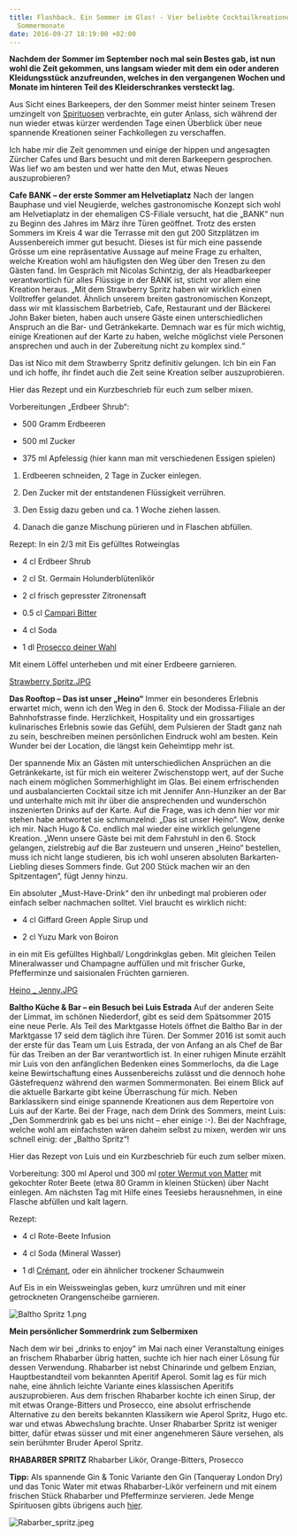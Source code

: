 ```yaml
---
title: Flashback. Ein Sommer im Glas! - Vier beliebte Cocktailkreationen der vergangenen
  Sommermonate
date: 2016-09-27 18:19:00 +02:00
---
```


**Nachdem der Sommer im September noch mal sein Bestes gab, ist nun wohl die Zeit gekommen, uns langsam wieder mit dem ein oder anderen Kleidungsstück anzufreunden, welches in den vergangenen Wochen und Monate im hinteren Teil des Kleiderschrankes versteckt lag.**

Aus Sicht eines Barkeepers, der den Sommer meist hinter seinem Tresen umzingelt von [Spirituosen](https://siroop.ch/lebensmittel-getraenke/spirituosen?utm_source=smates&utm_medium=editorial&utm_campaign=smates_q416_felix&utm_content=spirituosen) verbrachte, ein guter Anlass, sich während der nun wieder etwas kürzer werdenden Tage einen Überblick über neue spannende Kreationen seiner Fachkollegen zu verschaffen.

Ich habe mir die Zeit genommen und einige der hippen und angesagten Zürcher Cafes und Bars besucht und mit deren Barkeepern gesprochen. Was lief wo am besten und wer hatte den Mut, etwas Neues auszuprobieren?

**Cafe BANK – der erste Sommer am Helvetiaplatz**
Nach der langen Bauphase und viel Neugierde, welches gastronomische Konzept sich wohl am Helvetiaplatz in der ehemaligen CS-Filiale versucht, hat die „BANK“ nun zu Beginn des Jahres im März ihre Türen geöffnet. Trotz des ersten Sommers  im Kreis 4 war die Terrasse mit den gut 200 Sitzplätzen im Aussenbereich immer gut besucht. Dieses ist für mich eine passende Grösse um eine repräsentative Aussage auf meine Frage zu erhalten, welche Kreation wohl am häufigsten den Weg über den Tresen zu den Gästen fand. Im Gespräch mit Nicolas Schintzig, der als Headbarkeeper verantwortlich für alles Flüssige in der BANK ist, sticht vor allem eine Kreation heraus. „Mit dem Strawberry Spritz haben wir wirklich einen Volltreffer gelandet. Ähnlich unserem breiten gastronomischen Konzept, dass wir mit klassischem Barbetrieb, Cafe, Restaurant und der Bäckerei John Baker bieten, haben auch unsere Gäste einen unterschiedlichen Anspruch an die Bar- und Getränkekarte.  Demnach war es für mich wichtig, einige Kreationen auf der Karte zu haben, welche möglichst viele Personen ansprechen und auch in der Zubereitung nicht zu komplex sind.“

Das ist Nico mit dem Strawberry Spritz definitiv gelungen. Ich bin ein Fan und ich hoffe, ihr findet auch die Zeit seine Kreation selber auszuprobieren.

Hier das Rezept und ein Kurzbeschrieb für euch zum selber mixen.

Vorbereitungen „Erdbeer Shrub“:

* 500 Gramm Erdbeeren

* 500 ml Zucker

* 375 ml Apfelessig (hier kann man mit verschiedenen Essigen spielen)

1. Erdbeeren schneiden, 2 Tage in Zucker einlegen.

2. Den Zucker mit der entstandenen Flüssigkeit verrühren.

3. Den Essig dazu geben und ca. 1 Woche ziehen lassen.

4. Danach die ganze Mischung pürieren und in Flaschen abfüllen.

Rezept:
In ein 2/3 mit Eis gefülltes Rotweinglas

* 4 cl Erdbeer Shrub

* 2 cl St. Germain Holunderblütenlikör

* 2 cl frisch gepresster Zitronensaft

* 0.5 cl [Campari Bitter](https://siroop.ch/lebensmittel-getraenke/spirituosen/liqueur/aperol-bitter-70cl-658116?utm_source=smates&utm_medium=editorial&utm_campaign=smates_q416_felix&utm_content=campari)

* 4 cl Soda

* 1 dl [Prosecco deiner Wahl ](https://siroop.ch/lebensmittel-getraenke/wein/champagner-schaumwein?q=Prosecco&utm_source=smates&utm_medium=editorial&utm_campaign=smates_q416_felix&utm_content=prosecco)

Mit einem Löffel unterheben  und mit einer Erdbeere garnieren.

[Strawberry Spritz.JPG](/uploads/Strawberry%20Spritz.JPG)

**Das Rooftop – Das ist unser „Heino“**
Immer ein besonderes Erlebnis erwartet mich, wenn ich den Weg in den 6. Stock der Modissa-Filiale an der Bahnhofstrasse finde. Herzlichkeit, Hospitality und ein grossartiges kulinarisches Erlebnis sowie das Gefühl, dem Pulsieren der Stadt ganz nah zu sein, beschreiben meinen persönlichen Eindruck wohl am besten. Kein Wunder bei der Location, die längst kein Geheimtipp mehr ist.

Der spannende Mix an Gästen mit unterschiedlichen Ansprüchen an die Getränkekarte, ist für mich ein weiterer Zwischenstopp wert, auf der Suche nach einem möglichen Sommerhighlight im Glas. Bei einem erfrischenden und  ausbalancierten Cocktail sitze ich mit Jennifer Ann-Hunziker an der Bar und unterhalte mich mit ihr über die ansprechenden und wunderschön inszenierten Drinks auf der Karte. Auf die Frage, was ich denn hier vor mir stehen habe antwortet sie schmunzelnd: „Das ist unser Heino“. Wow, denke ich mir. Nach Hugo & Co. endlich mal wieder eine wirklich gelungene Kreation. „Wenn unsere Gäste bei mit dem Fahrstuhl in den 6. Stock gelangen, zielstrebig auf die Bar zusteuern und unseren „Heino“ bestellen, muss ich nicht lange studieren, bis ich wohl unseren absoluten Barkarten-Liebling dieses Sommers finde. Gut 200 Stück machen wir an den Spitzentagen“, fügt Jenny hinzu.

Ein absoluter „Must-Have-Drink“ den ihr unbedingt mal probieren oder einfach selber nachmachen solltet. Viel braucht es wirklich nicht:

* 4 cl Giffard Green Apple Sirup und

* 2 cl Yuzu Mark von Boiron

in ein mit Eis gefülltes Highball/ Longdrinkglas geben. Mit gleichen Teilen Mineralwasser und Champagne auffüllen und mit frischer Gurke, Pfefferminze und saisionalen Früchten garnieren.

[Heino _ Jenny.JPG](/uploads/Heino%20_%20Jenny.JPG)

**Baltho Küche & Bar – ein Besuch bei Luis Estrada**
Auf der anderen Seite der Limmat, im schönen Niederdorf, gibt es seid dem Spätsommer 2015 eine neue Perle. Als Teil des Marktgasse Hotels öffnet die Baltho Bar in der Marktgasse 17 seid dem täglich ihre Türen. Der Sommer 2016 ist somit auch der erste für das Team um Luis Estrada, der von Anfang an als Chef de Bar für das Treiben an der Bar verantwortlich ist. In einer ruhigen Minute erzählt mir Luis von den anfänglichen Bedenken eines Sommerlochs, da die Lage keine Bewirtschaftung eines Aussenbereichs zulässt und die dennoch hohe Gästefrequenz während den warmen Sommermonaten. Bei einem Blick auf die aktuelle Barkarte gibt keine Überraschung für mich. Neben Barklassikern sind einige spannende Kreationen aus dem Repertoire von Luis auf der Karte. Bei der Frage, nach dem Drink des Sommers, meint Luis: „Den Sommerdrink gab es bei uns nicht – eher einige :-). Bei der Nachfrage, welche wohl am einfachsten wären daheim selbst zu mixen, werden wir uns schnell einig: der „Baltho Spritz“!

Hier das Rezept von Luis und ein Kurzbeschrieb für euch zum selber mixen.

Vorbereitung:
300 ml Aperol und 300 ml [roter Wermut von Matter](https://siroop.ch/lebensmittel-getraenke/spirituosen/vermouth/matter-vermouth-rosso-formula-75cl-658213?utm_source=smates&utm_medium=editorial&utm_campaign=smates_q416_felix&utm_content=vermouth) mit gekochter Roter Beete (etwa 80 Gramm in kleinen Stücken) über Nacht einlegen.
Am nächsten Tag mit Hilfe eines Teesiebs herausnehmen, in eine Flasche abfüllen und kalt lagern.

Rezept:

* 4 cl Rote-Beete Infusion

* 4 cl Soda (Mineral Wasser)

* 1 dl [Crémant](https://siroop.ch/lebensmittel-getraenke/wein/champagner-schaumwein/cremant-dalsace-ac-domaine-leon-beyer-75-cl-558524?utm_source=smates&utm_medium=editorial&utm_campaign=smates_q416_felix&utm_content=cremant), oder ein ähnlicher trockener Schaumwein

Auf Eis in ein Weissweinglas geben, kurz umrühren und mit einer getrockneten Orangenscheibe garnieren.

![Baltho Spritz 1.png](/uploads/Baltho%20Spritz%201.png)

**Mein persönlicher Sommerdrink zum Selbermixen**

Nach dem wir bei „drinks to enjoy“ im Mai nach einer Veranstaltung einiges an frischem Rhabarber übrig hatten, suchte ich hier nach einer Lösung für dessen Verwendung.
Rhabarber ist nebst Chinarinde und gelbem Enzian, Hauptbestandteil vom bekannten Aperitif Aperol. Somit lag es für mich nahe, eine ähnlich leichte Variante eines klassischen Aperitifs auszuprobieren. Aus dem frischen Rhabarber kochte ich einen Sirup, der mit etwas Orange-Bitters und Prosecco, eine absolut erfrischende Alternative zu den bereits bekannten  Klassikern wie Aperol Spritz, Hugo etc. war und etwas Abwechslung brachte. Unser Rhabarber Spritz ist weniger bitter, dafür etwas süsser und mit einer angenehmeren Säure versehen, als sein berühmter Bruder Aperol Spritz.

**RHABARBER SPRITZ**
Rhabarber Likör, Orange-Bitters, Prosecco

**Tipp:** Als spannende Gin & Tonic Variante den Gin (Tanqueray London Dry) und das Tonic Water mit etwas Rhabarber-Likör verfeinern und mit einem frischen Stück Rhabarber und Pfefferminze servieren. Jede Menge Spirituosen gibts übrigens auch [hier](https://siroop.ch/lebensmittel-getraenke/spirituosen?utm_source=smates&utm_medium=editorial&utm_campaign=smates_q416_felix&utm_content=spirituosen).

![Rabarber_spritz.jpeg](/uploads/Rabarber_spritz.jpeg)